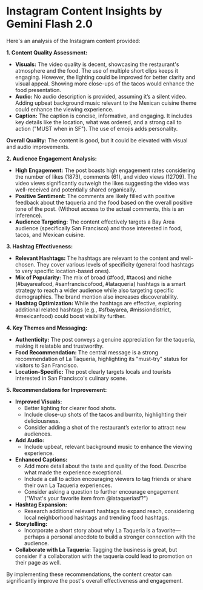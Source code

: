 # Instagram Content Insights by Gemini Flash 2.0

Here's an analysis of the Instagram content provided:

**1. Content Quality Assessment:**

* **Visuals:** The video quality is decent, showcasing the restaurant's atmosphere and the food.  The use of multiple short clips keeps it engaging. However, the lighting could be improved for better clarity and visual appeal.  Showing more close-ups of the tacos would enhance the food presentation.
* **Audio:**  No audio description is provided, assuming it’s a silent video.  Adding upbeat background music relevant to the Mexican cuisine theme could enhance the viewing experience.
* **Caption:** The caption is concise, informative, and engaging. It includes key details like the location, what was ordered, and a strong call to action ("MUST when in SF").  The use of emojis adds personality.

**Overall Quality:** The content is good, but it could be elevated with visual and audio improvements.


**2. Audience Engagement Analysis:**

* **High Engagement:**  The post boasts high engagement rates considering the number of likes (1873), comments (61), and video views (12709).  The video views significantly outweigh the likes suggesting the video was well-received and potentially shared organically.
* **Positive Sentiment:**  The comments are likely filled with positive feedback about the taqueria and the food based on the overall positive tone of the post.  (Without access to the actual comments, this is an inference).
* **Audience Targeting:** The content effectively targets a Bay Area audience (specifically San Francisco) and those interested in food, tacos, and Mexican cuisine.


**3. Hashtag Effectiveness:**

* **Relevant Hashtags:** The hashtags are relevant to the content and well-chosen. They cover various levels of specificity (general food hashtags to very specific location-based ones).
* **Mix of Popularity:** The mix of broad (#food, #tacos) and niche (#bayareafood, #sanfranciscofood, #lataqueria) hashtags is a smart strategy to reach a wider audience while also targeting specific demographics.  The brand mention also increases discoverability.
* **Hashtag Optimization:** While the hashtags are effective, exploring additional related hashtags (e.g., #sfbayarea, #missiondistrict, #mexicanfood) could boost visibility further.


**4. Key Themes and Messaging:**

* **Authenticity:** The post conveys a genuine appreciation for the taqueria, making it relatable and trustworthy.
* **Food Recommendation:** The central message is a strong recommendation of La Taqueria, highlighting its "must-try" status for visitors to San Francisco.
* **Location-Specific:** The post clearly targets locals and tourists interested in San Francisco's culinary scene.


**5. Recommendations for Improvement:**

* **Improved Visuals:**
    * Better lighting for clearer food shots.
    * Include close-up shots of the tacos and burrito, highlighting their deliciousness.
    * Consider adding a shot of the restaurant’s exterior to attract new audiences.
* **Add Audio:**
    * Include upbeat, relevant background music to enhance the viewing experience.
* **Enhanced Captions:**
    * Add more detail about the taste and quality of the food.  Describe what made the experience exceptional.
    * Include a call to action encouraging viewers to tag friends or share their own La Taqueria experiences.
    * Consider asking a question to further encourage engagement ("What's your favorite item from @lataqueriasf?")
* **Hashtag Expansion:**
    * Research additional relevant hashtags to expand reach, considering local neighborhood hashtags and trending food hashtags.
* **Storytelling:**
    * Incorporate a short story about why La Taqueria is a favorite—perhaps a personal anecdote to build a stronger connection with the audience.
* **Collaborate with La Taqueria:**  Tagging the business is great, but consider if a collaboration with the taqueria could lead to promotion on their page as well.


By implementing these recommendations, the content creator can significantly improve the post's overall effectiveness and engagement.
